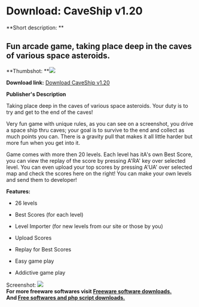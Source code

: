 # Download: CaveShip v1.20

**Short description: **

## Fun arcade game, taking place deep in the caves of various space asteroids.

  
**Thumbshot: **![](http://www.freewarefiles.com/screenshot/caveship_md.gif)   
  
**Download link:** [Download CaveShip v1.20](http://freesoftwares.boysofts.com/CaveShip-V_program_7296.html)  
  

**Publisher's Description**  
  

Taking place deep in the caves of various space asteroids. Your duty is to try
and get to the end of the caves!

Very fun game with unique rules, as you can see on a screenshot, you drive a
space ship thru caves; your goal is to survive to the end and collect as much
points you can. There is a gravity pull that makes it all little harder but
more fun when you get into it.

Game comes with more then 20 levels. Each level has itA's own Best Score, you
can view the replay of the score by pressing A'RA' key over selected level.
You can even upload your top scores by pressing A'UA' over selected map and
check the scores here on the right! You can make your own levels and send them
to developer!

**Features:**

  * 26 levels   

  * Best Scores (for each level)   

  * Level Importer (for new levels from our site or those by you)   

  * Upload Scores   

  * Replay for Best Scores   

  * Easy game play   

  * Addictive game play   

  
  
Screenshot: ![](http://www.freewarefiles.com/screenshot/caveship.gif)  
**For more freeware softwares visit [Freeware software downloads.](http://freesoftwares.boysofts.com/)**   
**And [Free softwares and php script downloads.](http://www.boysofts.com/)**

